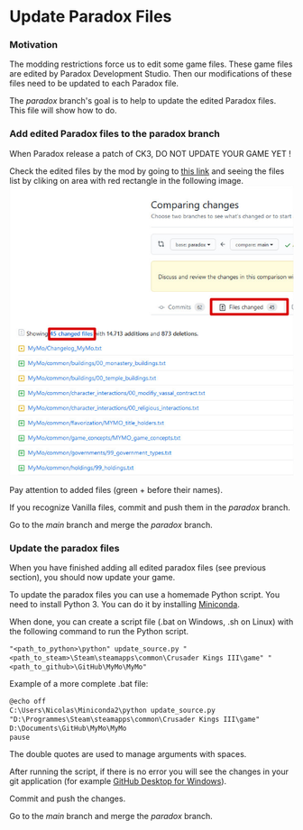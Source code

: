 # Update Paradox Files

### Motivation
The modding restrictions force us to edit some game files.
These game files are edited by Paradox Development Studio.
Then our modifications of these files need to be updated to each Paradox file.

The *paradox* branch's goal is to help to update the edited Paradox files.
This file will show how to do.

### Add edited Paradox files to the paradox branch
When Paradox release a patch of CK3, DO NOT UPDATE YOUR GAME YET !

Check the edited files by the mod by going to [this link](https://github.com/ArkoG/MyMo/compare/paradox...main) and seeing the files list by cliking on area with red rectangle in the following image.
![List of edited files by the mod](images/edited_files.jpg)

Pay attention to added files (green + before their names).

If you recognize Vanilla files, commit and push them in the *paradox* branch.

Go to the *main* branch and merge the *paradox* branch.

### Update the paradox files
When you have finished adding all edited paradox files (see previous section), you should now update your game.

To update the paradox files you can use a homemade Python script.
You need to install Python 3. You can do it by installing [Miniconda](https://docs.conda.io/en/latest/miniconda.html).

When done, you can create a script file (.bat on Windows, .sh on Linux) with the following command to run the Python script.
```
"<path_to_python>\python" update_source.py "<path_to_steam>\Steam\steamapps\common\Crusader Kings III\game" "<path_to_github>\GitHub\MyMo\MyMo"
```

Example of a more complete .bat file:
```
@echo off
C:\Users\Nicolas\Miniconda2\python update_source.py "D:\Programmes\Steam\steamapps\common\Crusader Kings III\game" D:\Documents\GitHub\MyMo\MyMo
pause
```

The double quotes are used to manage arguments with spaces.

After running the script, if there is no error you will see the changes in your git application (for example [GitHub Desktop for Windows](https://desktop.github.com/)).

Commit and push the changes.

Go to the *main* branch and merge the *paradox* branch.
